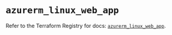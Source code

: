 # `azurerm_linux_web_app`

Refer to the Terraform Registry for docs: [`azurerm_linux_web_app`](https://registry.terraform.io/providers/hashicorp/azurerm/4.23.0/docs/resources/linux_web_app).
